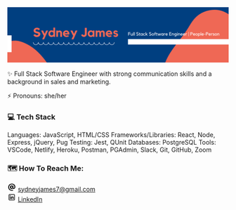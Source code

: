 <img src='sydney-banner.png' alt='Sydney James Software Engineer' />

✨ Full Stack Software Engineer with strong communication skills and a background in sales and marketing.

⚡ Pronouns: she/her

### 💻 Tech Stack

Languages: JavaScript, HTML/CSS
Frameworks/Libraries: React, Node, Express, jQuery, Pug
Testing: Jest, QUnit
Databases: PostgreSQL
Tools: VSCode, Netlify, Heroku, Postman, PGAdmin, Slack, Git, GitHub, Zoom

### 🗺️ How To Reach Me:

<img src='email.png' alt='email' width='20px' /> sydneyjames7@gmail.com
<br>
<img src='linkedin.png' alt='linkedIn' width='20px' /> [LinkedIn](https://www.linkedin.com/in/sydjames/)

<!--
**scjam/scjam** is a ✨ _special_ ✨ repository because its `README.md` (this file) appears on your GitHub profile.

Here are some ideas to get you started:

- 🔭 I’m currently working on ...
- 🌱 I’m currently learning ...
- 👯 I’m looking to collaborate on ...
- 🤔 I’m looking for help with ...
- 💬 Ask me about ...
- ⚡ Fun fact: ...
-->

